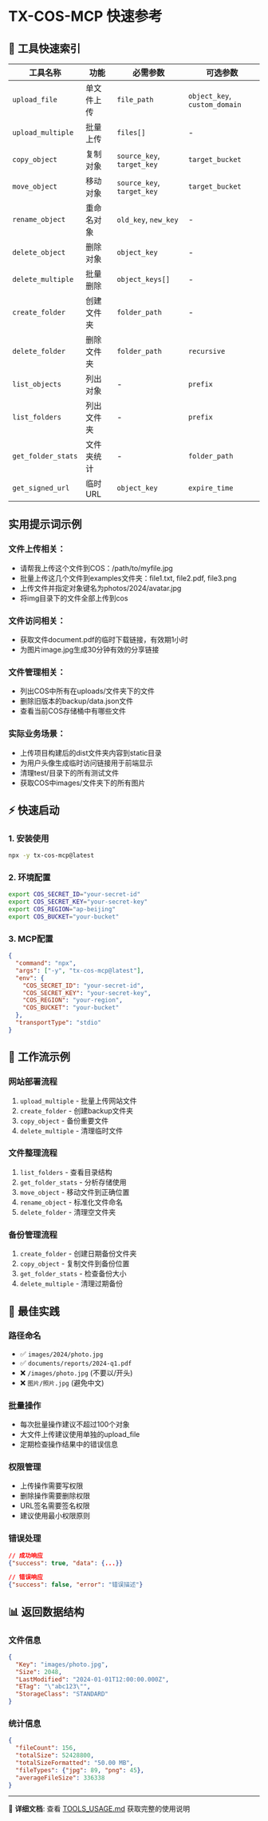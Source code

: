 # TX-COS-MCP 快速参考

## 🚀 工具快速索引

| 工具名称 | 功能 | 必需参数 | 可选参数 |
|---------|------|---------|---------|
| `upload_file` | 单文件上传 | `file_path` | `object_key`, `custom_domain` |
| `upload_multiple` | 批量上传 | `files[]` | - |
| `copy_object` | 复制对象 | `source_key`, `target_key` | `target_bucket` |
| `move_object` | 移动对象 | `source_key`, `target_key` | `target_bucket` |
| `rename_object` | 重命名对象 | `old_key`, `new_key` | - |
| `delete_object` | 删除对象 | `object_key` | - |
| `delete_multiple` | 批量删除 | `object_keys[]` | - |
| `create_folder` | 创建文件夹 | `folder_path` | - |
| `delete_folder` | 删除文件夹 | `folder_path` | `recursive` |
| `list_objects` | 列出对象 | - | `prefix` |
| `list_folders` | 列出文件夹 | - | `prefix` |
| `get_folder_stats` | 文件夹统计 | - | `folder_path` |
| `get_signed_url` | 临时URL | `object_key` | `expire_time` |


## 实用提示词示例

### 文件上传相关：

- 请帮我上传这个文件到COS：/path/to/myfile.jpg
- 批量上传这几个文件到examples文件夹：file1.txt, file2.pdf, file3.png
- 上传文件并指定对象键名为photos/2024/avatar.jpg
- 将img目录下的文件全部上传到cos

### 文件访问相关：

- 获取文件document.pdf的临时下载链接，有效期1小时
- 为图片image.jpg生成30分钟有效的分享链接

### 文件管理相关：

- 列出COS中所有在uploads/文件夹下的文件
- 删除旧版本的backup/data.json文件
- 查看当前COS存储桶中有哪些文件

### 实际业务场景：

- 上传项目构建后的dist文件夹内容到static目录
- 为用户头像生成临时访问链接用于前端显示
- 清理test/目录下的所有测试文件
- 获取COS中images/文件夹下的所有图片

## ⚡ 快速启动

### 1. 安装使用
```bash
npx -y tx-cos-mcp@latest
```

### 2. 环境配置
```bash
export COS_SECRET_ID="your-secret-id"
export COS_SECRET_KEY="your-secret-key"
export COS_REGION="ap-beijing"
export COS_BUCKET="your-bucket"
```

### 3. MCP配置
```json
{
  "command": "npx",
  "args": ["-y", "tx-cos-mcp@latest"],
  "env": {
    "COS_SECRET_ID": "your-secret-id",
    "COS_SECRET_KEY": "your-secret-key",
    "COS_REGION": "your-region",
    "COS_BUCKET": "your-bucket"
  },
  "transportType": "stdio"
}
```

## 🔄 工作流示例

### 网站部署流程
1. `upload_multiple` - 批量上传网站文件
2. `create_folder` - 创建backup文件夹
3. `copy_object` - 备份重要文件
4. `delete_multiple` - 清理临时文件

### 文件整理流程
1. `list_folders` - 查看目录结构
2. `get_folder_stats` - 分析存储使用
3. `move_object` - 移动文件到正确位置
4. `rename_object` - 标准化文件命名
5. `delete_folder` - 清理空文件夹

### 备份管理流程
1. `create_folder` - 创建日期备份文件夹
2. `copy_object` - 复制文件到备份位置
3. `get_folder_stats` - 检查备份大小
4. `delete_multiple` - 清理过期备份

## 🎯 最佳实践

### 路径命名
- ✅ `images/2024/photo.jpg`
- ✅ `documents/reports/2024-q1.pdf`
- ❌ `/images/photo.jpg` (不要以/开头)
- ❌ `图片/照片.jpg` (避免中文)

### 批量操作
- 每次批量操作建议不超过100个对象
- 大文件上传建议使用单独的upload_file
- 定期检查操作结果中的错误信息

### 权限管理
- 上传操作需要写权限
- 删除操作需要删除权限
- URL签名需要签名权限
- 建议使用最小权限原则

### 错误处理
```json
// 成功响应
{"success": true, "data": {...}}

// 错误响应
{"success": false, "error": "错误描述"}
```

## 📊 返回数据结构

### 文件信息
```json
{
  "Key": "images/photo.jpg",
  "Size": 2048,
  "LastModified": "2024-01-01T12:00:00.000Z",
  "ETag": "\"abc123\"",
  "StorageClass": "STANDARD"
}
```

### 统计信息
```json
{
  "fileCount": 156,
  "totalSize": 52428800,
  "totalSizeFormatted": "50.00 MB",
  "fileTypes": {"jpg": 89, "png": 45},
  "averageFileSize": 336338
}
```

---

📖 **详细文档**: 查看 [TOOLS_USAGE.md](./TOOLS_USAGE.md) 获取完整的使用说明